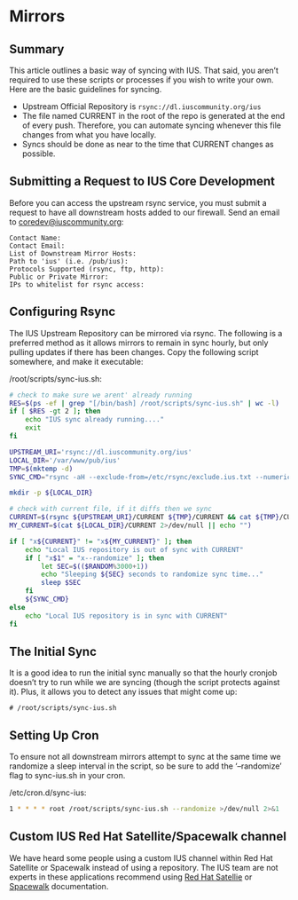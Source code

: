 # Mirrors

## Summary

This article outlines a basic way of syncing with IUS. That said, you aren’t
required to use these scripts or processes if you wish to write your own.  Here
are the basic guidelines for syncing.

* Upstream Official Repository is `rsync://dl.iuscommunity.org/ius`
* The file named CURRENT in the root of the repo is generated at the end of
every push. Therefore, you can automate syncing whenever this file changes
from what you have locally.
* Syncs should be done as near to the time that CURRENT changes as possible.

## Submitting a Request to IUS Core Development

Before you can access the upstream rsync service, you must submit a request to
have all downstream hosts added to our firewall. Send an email to
coredev@iuscommunity.org:
```
Contact Name:
Contact Email:
List of Downstream Mirror Hosts:
Path to 'ius' (i.e. /pub/ius):
Protocols Supported (rsync, ftp, http):
Public or Private Mirror:
IPs to whitelist for rsync access:
```
## Configuring Rsync

The IUS Upstream Repository can be mirrored via rsync. The following is
a preferred method as it allows mirrors to remain in sync hourly, but only
pulling updates if there has been changes.  Copy the following script
somewhere, and make it executable:

/root/scripts/sync-ius.sh:

``` bash
# check to make sure we arent' already running
RES=$(ps -ef | grep "[/bin/bash] /root/scripts/sync-ius.sh" | wc -l)
if [ $RES -gt 2 ]; then
    echo "IUS sync already running...."
    exit
fi

UPSTREAM_URI='rsync://dl.iuscommunity.org/ius'
LOCAL_DIR='/var/www/pub/ius'
TMP=$(mktemp -d)
SYNC_CMD="rsync -aH --exclude-from=/etc/rsync/exclude.ius.txt --numeric-ids --delete --delete-after --delay-updates ${UPSTREAM_URI}/* ${LOCAL_DIR}"

mkdir -p ${LOCAL_DIR}

# check with current file, if it diffs then we sync
CURRENT=$(rsync ${UPSTREAM_URI}/CURRENT ${TMP}/CURRENT && cat ${TMP}/CURRENT)
MY_CURRENT=$(cat ${LOCAL_DIR}/CURRENT 2>/dev/null || echo "")

if [ "x${CURRENT}" != "x${MY_CURRENT}" ]; then
    echo "Local IUS repository is out of sync with CURRENT"
    if [ "x$1" = "x--randomize" ]; then
        let SEC=$(($RANDOM%3000+1))
        echo "Sleeping ${SEC} seconds to randomize sync time..."
        sleep $SEC
    fi
    ${SYNC_CMD}
else
    echo "Local IUS repository is in sync with CURRENT"
fi
```

## The Initial Sync

It is a good idea to run the initial sync manually so that the hourly cronjob
doesn’t try to run while we are syncing (though the script protects against
it). Plus, it allows you to detect any issues that might come up:

```
# /root/scripts/sync-ius.sh
```

## Setting Up Cron

To ensure not all downstream mirrors attempt to sync at the same time we
randomize a sleep interval in the script, so be sure to add the ‘–randomize’
flag to sync-ius.sh in your cron.

/etc/cron.d/sync-ius:

``` bash
1 * * * * root /root/scripts/sync-ius.sh --randomize >/dev/null 2>&1
```

## Custom IUS Red Hat Satellite/Spacewalk channel

We have heard some people using a custom IUS channel within Red Hat Satellite
or Spacewalk instead of using a repository. The IUS team are not experts in
these applications recommend using [⁠Red Hat Satellie][1] or [Spacewalk][2]
documentation.

[1]: https://access.redhat.com/documentation/en-US/Red_Hat_Satellite/
[2]: https://fedorahosted.org/spacewalk/wiki/UserDocs
